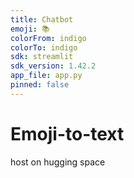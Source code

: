 ```yaml
---
title: Chatbot
emoji: 📚
colorFrom: indigo
colorTo: indigo
sdk: streamlit
sdk_version: 1.42.2
app_file: app.py
pinned: false
---
```


# Emoji-to-text
host on hugging space 
